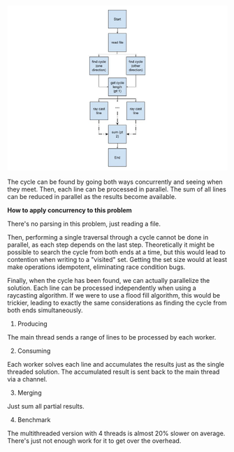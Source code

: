 ![Data-flow graph](https://github.com/LucasGdosR/advent_of_code_23/blob/main/10/10.jpg)

The cycle can be found by going both ways concurrently and seeing when they meet. Then, each line can be processed in parallel. The sum of all lines can be reduced in parallel as the results become available.

**How to apply concurrency to this problem**

There's no parsing in this problem, just reading a file.

Then, performing a single traversal through a cycle cannot be done in parallel, as each step depends on the last step. Theoretically it might be possible to search the cycle from both ends at a time, but this would lead to contention when writing to a "visited" set. Getting the set size would at least make operations idempotent, eliminating race condition bugs.

Finally, when the cycle has been found, we can actually parallelize the solution. Each line can be processed independently when using a raycasting algorithm. If we were to use a flood fill algorithm, this would be trickier, leading to exactly the same considerations as finding the cycle from both ends simultaneously.

1. Producing

The main thread sends a range of lines to be processed by each worker.

2. Consuming

Each worker solves each line and accumulates the results just as the single threaded solution. The accumulated result is sent back to the main thread via a channel.

3. Merging

Just sum all partial results.

4. Benchmark

The multithreaded version with 4 threads is almost 20% slower on average. There's just not enough work for it to get over the overhead.